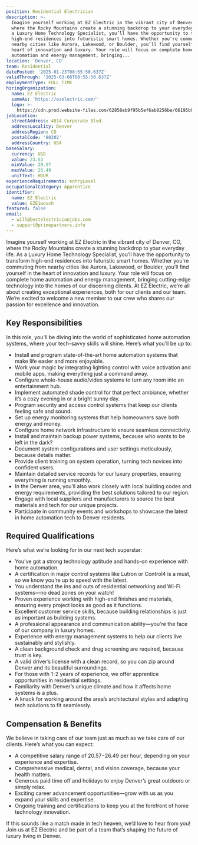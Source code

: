 ```yaml
---
position: Residential Electrician
description: >-
  Imagine yourself working at EZ Electric in the vibrant city of Denver, CO,
  where the Rocky Mountains create a stunning backdrop to your everyday life. As
  a Luxury Home Technology Specialist, you’ll have the opportunity to transform
  high-end residences into futuristic smart homes. Whether you're commuting from
  nearby cities like Aurora, Lakewood, or Boulder, you’ll find yourself in the
  heart of innovation and luxury. Your role will focus on complete home
  automation and energy management, bringing...
location: 'Denver, CO'
team: Residential
datePosted: '2025-01-23T08:55:50.637Z'
validThrough: '2025-03-08T08:55:50.637Z'
employmentType: FULL_TIME
hiringOrganization:
  name: EZ Electric
  sameAs: 'https://ezelectric.com/'
  logo: >-
    https://cdn.prod.website-files.com/62858eb9f95b5ef6ab8256be/66195b93d011344d05b98867_ez-electric-logo.svg
jobLocation:
  streetAddress: 4814 Corporate Blvd.
  addressLocality: Denver
  addressRegion: CO
  postalCode: '80202'
  addressCountry: USA
baseSalary:
  currency: USD
  value: 23.53
  minValue: 20.57
  maxValue: 26.49
  unitText: HOUR
experienceRequirements: entryLevel
occupationalCategory: Apprentice
identifier:
  name: EZ Electric
  value: EZE1wovxh
featured: false
email:
  - will@bestelectricianjobs.com
  - support@primepartners.info
---
```




Imagine yourself working at EZ Electric in the vibrant city of Denver, CO, where the Rocky Mountains create a stunning backdrop to your everyday life. As a Luxury Home Technology Specialist, you’ll have the opportunity to transform high-end residences into futuristic smart homes. Whether you're commuting from nearby cities like Aurora, Lakewood, or Boulder, you’ll find yourself in the heart of innovation and luxury. Your role will focus on complete home automation and energy management, bringing cutting-edge technology into the homes of our discerning clients. At EZ Electric, we’re all about creating exceptional experiences, both for our clients and our team. We’re excited to welcome a new member to our crew who shares our passion for excellence and innovation. 

## Key Responsibilities
In this role, you'll be diving into the world of sophisticated home automation systems, where your tech-savvy skills will shine. Here’s what you’ll be up to: 
- Install and program state-of-the-art home automation systems that make life easier and more enjoyable.
- Work your magic by integrating lighting control with voice activation and mobile apps, making everything just a command away.
- Configure whole-house audio/video systems to turn any room into an entertainment hub.
- Implement automated shade control for that perfect ambiance, whether it’s a cozy evening in or a bright sunny day.
- Program security and access control systems that keep our clients feeling safe and sound.
- Set up energy monitoring systems that help homeowners save both energy and money.
- Configure home network infrastructure to ensure seamless connectivity.
- Install and maintain backup power systems, because who wants to be left in the dark?
- Document system configurations and user settings meticulously, because details matter.
- Provide client training on system operation, turning tech novices into confident users.
- Maintain detailed service records for our luxury properties, ensuring everything is running smoothly.
- In the Denver area, you’ll also work closely with local building codes and energy requirements, providing the best solutions tailored to our region.
- Engage with local suppliers and manufacturers to source the best materials and tech for our unique projects.
- Participate in community events and workshops to showcase the latest in home automation tech to Denver residents.

## Required Qualifications
Here’s what we’re looking for in our next tech superstar:
- You’ve got a strong technology aptitude and hands-on experience with home automation.
- A certification in major control systems like Lutron or Control4 is a must, so we know you’re up to speed with the latest.
- You understand the ins and outs of residential networking and Wi-Fi systems—no dead zones on your watch!
- Proven experience working with high-end finishes and materials, ensuring every project looks as good as it functions.
- Excellent customer service skills, because building relationships is just as important as building systems.
- A professional appearance and communication ability—you're the face of our company in luxury homes.
- Experience with energy management systems to help our clients live sustainably and stylishly.
- A clean background check and drug screening are required, because trust is key.
- A valid driver’s license with a clean record, so you can zip around Denver and its beautiful surroundings.
- For those with 1-2 years of experience, we offer apprentice opportunities in residential settings.
- Familiarity with Denver’s unique climate and how it affects home systems is a plus.
- A knack for working around the area’s architectural styles and adapting tech solutions to fit seamlessly.

## Compensation & Benefits
We believe in taking care of our team just as much as we take care of our clients. Here’s what you can expect:
- A competitive salary range of $20.57-$26.49 per hour, depending on your experience and expertise.
- Comprehensive medical, dental, and vision coverage, because your health matters.
- Generous paid time off and holidays to enjoy Denver’s great outdoors or simply relax.
- Exciting career advancement opportunities—grow with us as you expand your skills and expertise.
- Ongoing training and certifications to keep you at the forefront of home technology innovation.

If this sounds like a match made in tech heaven, we’d love to hear from you! Join us at EZ Electric and be part of a team that’s shaping the future of luxury living in Denver.
